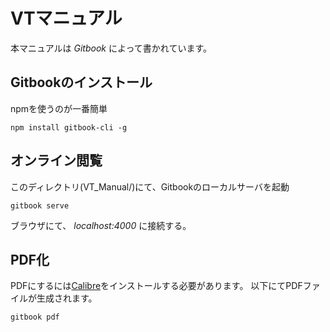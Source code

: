 # VTマニュアル

本マニュアルは *Gitbook* によって書かれています。

## Gitbookのインストール  
npmを使うのが一番簡単
~~~
npm install gitbook-cli -g
~~~

## オンライン閲覧  
このディレクトリ(VT_Manual/)にて、Gitbookのローカルサーバを起動
~~~
gitbook serve
~~~
ブラウザにて、 *localhost:4000* に接続する。

## PDF化  
PDFにするには[Calibre](https://calibre-ebook.com/)をインストールする必要があります。
以下にてPDFファイルが生成されます。
~~~
gitbook pdf
~~~

